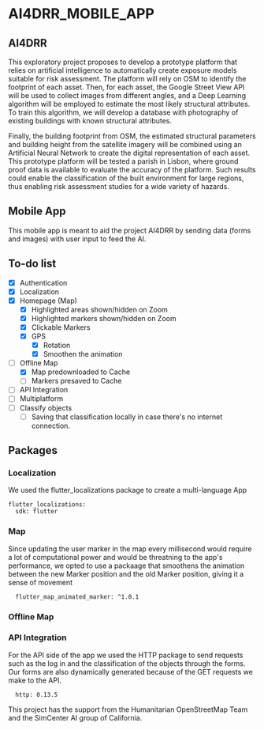 
# AI4DRR_MOBILE_APP

## AI4DRR

This exploratory project proposes to develop a prototype platform that relies on artificial intelligence to automatically create exposure models suitable for risk assessment. The platform will rely on OSM to identify the footprint of each asset. Then, for each asset, the Google Street View API will be used to collect images from different angles, and a Deep Learning algorithm will be employed to estimate the most likely structural attributes. To train this algorithm, we will develop a database with photography of existing buildings with known structural attributes. 

Finally, the building footprint from OSM, the estimated structural parameters and building height from the satellite imagery will be combined using an Artificial Neural Network to create the digital representation of each asset. This prototype platform will be tested a parish in Lisbon, where ground proof data is available to evaluate the accuracy of the platform. Such results could enable the classification of the built environment for large regions, thus enabling risk assessment studies for a wide variety of hazards. 

## Mobile App

This mobile app is meant to aid the project AI4DRR by sending data (forms and images) with user input to feed the AI.

## To-do list

- [x] Authentication
- [x] Localization
- [x] Homepage (Map)
  - [x] Highlighted areas shown/hidden on Zoom
  - [x] Highlighted markers shown/hidden on Zoom
  - [x] Clickable Markers
  - [x] GPS
    - [x] Rotation
    - [x] Smoothen the animation
- [ ] Offline Map
  - [x] Map predownloaded to Cache
  - [ ] Markers presaved to Cache
- [ ] API Integration
- [ ] Multiplatform
- [ ] Classify objects
  - [ ] Saving that classification locally in case there's no internet connection.

## Packages
  ### Localization
  We used the flutter_localizations package to create a multi-language App
  
    flutter_localizations:
      sdk: flutter
  
  ### Map
  Since updating the user marker in the map every millisecond would require a lot of computational power and would be threatning to the app's performance,
  we opted to use a packaage that smoothens the animation between the new Marker position and the old Marker position, giving it a sense of movement
  
      flutter_map_animated_marker: ^1.0.1

  ### Offline Map
  
  ### API Integration
  For the API side of the app we used the HTTP package to send requests such as the log in and the classification of the objects through the forms. Our forms are also   dynamically generated because of the GET requests we make to the API.
  
      http: 0.13.5
  
This project has the support from the Humanitarian OpenStreetMap Team and the SimCenter AI group of California.
